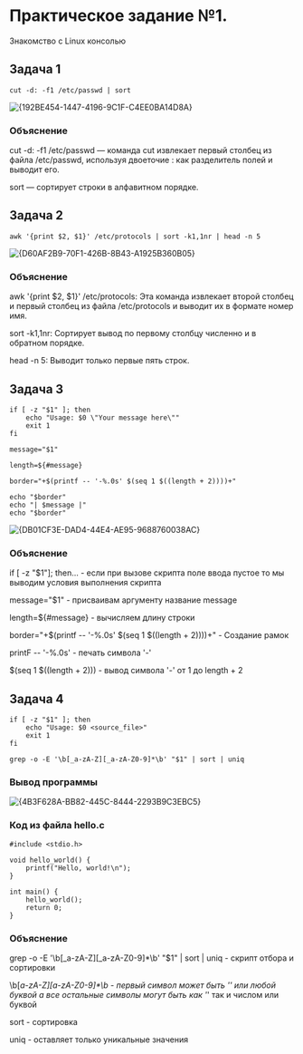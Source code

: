# Практическое задание №1. 

Знакомство с Linux консолью

## Задача 1

```
cut -d: -f1 /etc/passwd | sort
```

![{192BE454-1447-4196-9C1F-C4EE0BA14D8A}](https://github.com/user-attachments/assets/f93356a5-37cc-464d-afb7-20474bb1263e)

### Объяснение

cut -d: -f1 /etc/passwd — команда cut извлекает первый столбец из файла /etc/passwd, используя двоеточие : как разделитель полей и выводит его.

sort — сортирует строки в алфавитном порядке.



## Задача 2

```
awk '{print $2, $1}' /etc/protocols | sort -k1,1nr | head -n 5
```
![{D60AF2B9-70F1-426B-8B43-A1925B360B05}](https://github.com/user-attachments/assets/296de080-b3b5-49a6-ad8e-9cff2bb4bcda)

### Объяснение

awk '{print $2, $1}' /etc/protocols: Эта команда извлекает второй столбец и первый столбец из файла /etc/protocols и выводит их в формате номер имя.

sort -k1,1nr: Сортирует вывод по первому столбцу численно и в обратном порядке.

head -n 5: Выводит только первые пять строк.



## Задача 3

```
if [ -z "$1" ]; then
    echo "Usage: $0 \"Your message here\""
    exit 1
fi

message="$1"

length=${#message}

border="+$(printf -- '-%.0s' $(seq 1 $((length + 2))))+"

echo "$border"
echo "| $message |"
echo "$border"
```

![{DB01CF3E-DAD4-44E4-AE95-9688760038AC}](https://github.com/user-attachments/assets/550916dc-c9d5-4bf5-b50e-fad2fe8a7711)

### Объяснение

if [ -z "$1"]; then... - если при вызове скрипта поле ввода пустое то мы выводим условия выполнения скрипта 

message="$1" - присваивам аргументу название message

length=${#message} - вычисляем длину строки

border="+$(printf -- '-%.0s' $(seq 1 $((length + 2))))+" - Создание рамок

printF -- '-%.0s' - печать символа '-'

$(seq 1 $((length + 2))) - вывод символа '-' от 1 до length + 2



## Задача 4 

```
if [ -z "$1" ]; then
    echo "Usage: $0 <source_file>"
    exit 1
fi

grep -o -E '\b[_a-zA-Z][_a-zA-Z0-9]*\b' "$1" | sort | uniq
```
### Вывод программы
![{4B3F628A-BB82-445C-8444-2293B9C3EBC5}](https://github.com/user-attachments/assets/1876da5d-6c79-4633-b385-edcb7d0873b0)

### Код из файла hello.c

```
#include <stdio.h>

void hello_world() {
    printf("Hello, world!\n");
}

int main() {
    hello_world();
    return 0;
}

```

### Объяснение 

grep -o -E '\b[_a-zA-Z][_a-zA-Z0-9]*\b' "$1" | sort | uniq - скрипт отбора и сортировки

\b[_a-zA-Z][_a-zA-Z0-9]*\b - первый символ может быть '_' или любой буквой а все остальные символы могут быть как '_' так и числом или буквой

sort - сортировка 

uniq - оставляет только уникальные значения
